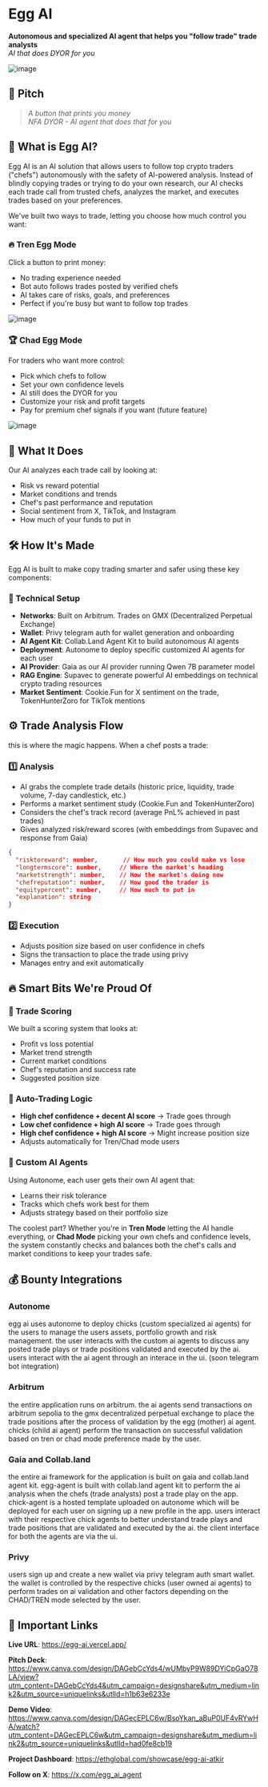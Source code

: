 # Egg AI

**Autonomous and specialized AI agent that helps you "follow trade" trade analysts**  
_AI that does DYOR for you_

![image](https://github.com/user-attachments/assets/59ee468f-c2e3-4370-96db-d5774e472fab)

## 🎯 Pitch
> *A button that prints you money*  
> *NFA DYOR - AI agent that does that for you*

## 🥚 What is Egg AI?
Egg AI is an AI solution that allows users to follow top crypto traders ("chefs") autonomously with the safety of AI-powered analysis. Instead of blindly copying trades or trying to do your own research, our AI checks each trade call from trusted chefs, analyzes the market, and executes trades based on your preferences.

We've built two ways to trade, letting you choose how much control you want:

### 🔥 Tren Egg Mode
Click a button to print money:
- No trading experience needed
- Bot auto follows trades posted by verified chefs
- AI takes care of risks, goals, and preferences
- Perfect if you're busy but want to follow top trades

![image](https://github.com/user-attachments/assets/848c9dd4-de60-46c4-b219-f768bf002144)

### 🏆 Chad Egg Mode
For traders who want more control:
- Pick which chefs to follow
- Set your own confidence levels
- AI still does the DYOR for you
- Customize your risk and profit targets
- Pay for premium chef signals if you want (future feature)

![image](https://github.com/user-attachments/assets/100c3f50-16bf-41e6-89c5-6784bff96148)

## 🤖 What It Does
Our AI analyzes each trade call by looking at:
- Risk vs reward potential
- Market conditions and trends
- Chef's past performance and reputation
- Social sentiment from X, TikTok, and Instagram
- How much of your funds to put in

## 🛠 How It's Made
Egg AI is built to make copy trading smarter and safer using these key components:

### 🔧 Technical Setup
- **Networks**: Built on Arbitrum. Trades on GMX (Decentralized Perpetual Exchange)
- **Wallet**: Privy telegram auth for wallet generation and onboarding
- **AI Agent Kit**: Collab.Land Agent Kit to build autonomous AI agents
- **Deployment**: Autonome to deploy specific customized AI agents for each user
- **AI Provider**: Gaia as our AI provider running Qwen 7B parameter model
- **RAG Engine**: Supavec to generate powerful AI embeddings on technical crypto trading resources
- **Market Sentiment**: Cookie.Fun for X sentiment on the trade, TokenHunterZoro for TikTok mentions

## ⚙️ Trade Analysis Flow
this is where the magic happens. When a chef posts a trade:

### 1️⃣ **Analysis**
- AI grabs the complete trade details (historic price, liquidity, trade volume, 7-day candlestick, etc.)
- Performs a market sentiment study (Cookie.Fun and TokenHunterZoro)
- Considers the chef's track record (average PnL% achieved in past trades)
- Gives analyzed risk/reward scores (with embeddings from Supavec and response from Gaia)

```json
{
  "risktoreward": number,       // How much you could make vs lose
  "longtermscore": number,     // Where the market's heading
  "marketstrength": number,    // How the market's doing now
  "chefreputation": number,    // How good the trader is
  "equitypercent": number,     // How much to put in
  "explanation": string   
}
```

### 2️⃣ **Execution**
- Adjusts position size based on user confidence in chefs
- Signs the transaction to place the trade using privy
- Manages entry and exit automatically

## 🔥 Smart Bits We're Proud Of

### 🎯 Trade Scoring
We built a scoring system that looks at:
- Profit vs loss potential
- Market trend strength
- Current market conditions
- Chef's reputation and success rate
- Suggested position size

### 🤖 Auto-Trading Logic
- **High chef confidence + decent AI score** → Trade goes through
- **Low chef confidence + high AI score** → Trade goes through
- **High chef confidence + high AI score** → Might increase position size
- Adjusts automatically for Tren/Chad mode users

### 🤝 Custom AI Agents
Using Autonome, each user gets their own AI agent that:
- Learns their risk tolerance
- Tracks which chefs work best for them
- Adjusts strategy based on their portfolio size

The coolest part? Whether you're in **Tren Mode** letting the AI handle everything, or **Chad Mode** picking your own chefs and confidence levels, the system constantly checks and balances both the chef's calls and market conditions to keep your trades safe.

## 💰 Bounty Integrations

### Autonome

egg ai uses autonome to deploy chicks (custom specialized ai agents) for the users to manage the users assets, portfolio growth and risk management. the user interacts with the custom ai agents to discuss any posted trade plays or trade positions validated and executed by the ai. users interact with the ai agent through an interace in the ui. (soon telegram bot integration)  

### Arbitrum

the entire application runs on arbitrum. the ai agents send transactions on arbitrum sepolia to the gmx decentralized perpetual exchange to place the trade positions after the process of validation by the egg (mother) ai agent. chicks (child ai agent) perform the transaction on successful validation based on tren or chad mode preference made by the user.

### Gaia and Collab.land

the entire ai framework for the application is built on gaia and collab.land agent kit. egg-agent is built with collab.land agent kit to perform the ai analysis when the chefs (trade analysts) post a trade play on the app. chick-agent is a hosted template uploaded on autonome which will be deployed for each user on signing up a new profile in the app. users interact with their respective chick agents to better understand trade plays and trade positions that are validated and executed by the ai. the client interface for both the agents are via the ui.

### Privy

users sign up and create a new wallet via privy telegram auth smart wallet. the wallet is controlled by the respective chicks (user owned ai agents) to perform trades on ai validation and other factors depending on the CHAD/TREN mode selected by the user.

## 🔗 Important Links

**Live URL**: https://egg-ai.vercel.app/

**Pitch Deck**: https://www.canva.com/design/DAGebCcYds4/wUMbyP9W89DYiCpGaO78LA/view?utm_content=DAGebCcYds4&utm_campaign=designshare&utm_medium=link2&utm_source=uniquelinks&utlId=h1b63e6233e

**Demo Video**: https://www.canva.com/design/DAGecEPLC6w/BsoYkan_aBuP0UF4vRYwHA/watch?utm_content=DAGecEPLC6w&utm_campaign=designshare&utm_medium=link2&utm_source=uniquelinks&utlId=had0fe8cb19

**Project Dashboard**: https://ethglobal.com/showcase/egg-ai-atkir

**Follow on X**: https://x.com/egg_ai_agent

